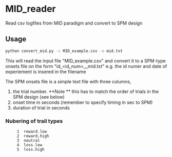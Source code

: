 # MID_reader
Read csv logfiles from MID paradigm and convert to SPM design


## Usage 

```sh
python convert_mid.py -c MID_example.csv -o mid.txt
```

This will read the input file "MID_example.csv" and convert it to a
SPM-type onsets file on the form "id_<id_num>_<datestr>_mid.txt" e.g. 
the id numer and date of experiement is insered in the filename 

The SPM onsets file is a simple text file with three columns, 
1. the trial number. **Note ** this has to match the order of trials in the SPM design (see below) 
2. onset time in seconds (remember to specify timing in sec to SPM)
3. duration of trial in seconds

### Nubering of trail types
```
     1  reward.low
     2  reward.high
     3  neutral
     4  loss.low
     5  loss.high
```

